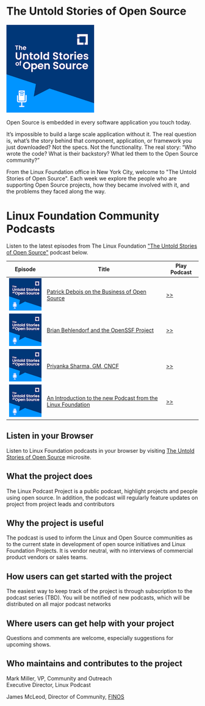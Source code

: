 # The Untold Stories of Open Source

<img src="docs/images/logo-400-400.png" width="230" height="230" />

Open Source is embedded in every software application you touch today.

It’s impossible to build a large scale application without it. The real question is, what’s the story behind that component, application, or framework you just downloaded? Not the specs. Not the functionality. The real story: “Who wrote the code? What is their backstory? What led them to the Open Source community?”

From the Linux Foundation office in New York City, welcome to "The Untold Stories of Open Source". Each week we explore the people who are supporting Open Source projects, how they became involved with it, and the problems they faced along the way.

# Linux Foundation Community Podcasts

Listen to the latest episodes from The Linux Foundation ["The Untold Stories of Open Source"](https://untold-stories-of-open-source.captivate.fm/spotify) podcast below.

| Episode                                                                                                                                                  | Title                                                                                                        | Play Podcast                                                  |
| -------------------------------------------------------------------------------------------------------------------------------------------------------- | ------------------------------------------------------------------------------------------------------------ | ------------------------------------------------------------- |
| [![Patrick Debois on the Business of Open Source](docs/images/logo-100-100.png)](https://open.spotify.com/episode/3MKsXkw9Et5B9bGLWKJNpc)                | [Patrick Debois on the Business of Open Source](docs/podcasts/business-of-open-source.mdx)                   | [>>](https://open.spotify.com/episode/3MKsXkw9Et5B9bGLWKJNpc) |
| [![Brian Behlendorf and the OpenSSF Project](docs/images/logo-100-100.png)](https://open.spotify.com/episode/0P0cjBDn5nSYPe1i0FrFXr)                     | [Brian Behlendorf and the OpenSSF Project](docs/podcasts/openssf-project.mdx)                                | [>>](https://open.spotify.com/episode/0P0cjBDn5nSYPe1i0FrFXr) |
| [![Priyanka Sharma, GM, CNCF](docs/images/logo-100-100.png)](https://open.spotify.com/episode/5KgqNXHHV0y03yjgg7kg8E)                                    | [Priyanka Sharma, GM, CNCF](docs/podcasts/priyanka-sharma-gm-cncf.mdx)                                       | [>>](https://open.spotify.com/episode/5KgqNXHHV0y03yjgg7kg8E) |
| [![An Introduction to the new Podcast from the Linux Foundation](docs/images/logo-100-100.png)](https://open.spotify.com/episode/62DAkdeQTSAPeLbxF2sTlX) | [An Introduction to the new Podcast from the Linux Foundation](docs/podcasts/introduction-to-lf-podcast.mdx) | [>>](https://open.spotify.com/episode/62DAkdeQTSAPeLbxF2sTlX) |

## Listen in your Browser

Listen to Linux Foundation podcasts in your browser by visiting [The Untold Stories of Open Source](https://fanciful-salmiakki-90bec2.netlify.app/) microsite.

## What the project does

The Linux Podcast Project is a public podcast, highlight projects and people using open source. In addition, the podcast will regularly feature updates on project from project leads and contributors

## Why the project is useful

The podcast is used to inform the Linux and Open Source communities as to the current state in development of open source initiatives and Linux Foundation Projects. It is vendor neutral, with no interviews of commercial product vendors or sales teams.

## How users can get started with the project

The easiest way to keep track of the project is through subscription to the podcast series (TBD). You will be notified of new podcasts, which will be distributed on all major podcast networks

## Where users can get help with your project

Questions and comments are welcome, especially suggestions for upcoming shows.

## Who maintains and contributes to the project

Mark Miller, VP, Community and Outreach<br />
Executive Director, Linux Podcast

James McLeod, Director of Community, [FINOS](https://www.finos.org)
